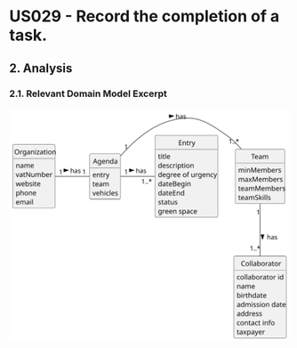 # US029 - Record the completion of a task.

## 2. Analysis

### 2.1. Relevant Domain Model Excerpt 

![Domain Model](svg/us029-domain-model.svg)

